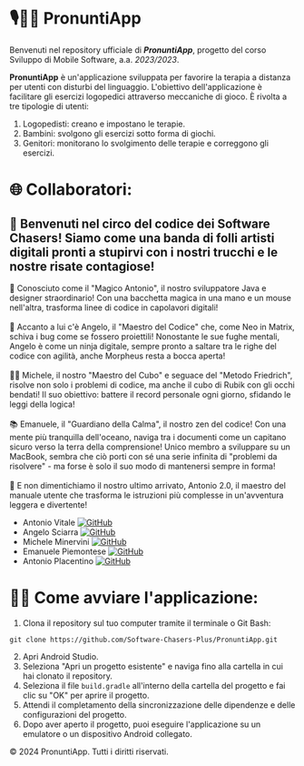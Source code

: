 
<body>
    <h1>🎙️👦🏻 PronuntiApp</h1>
    <p>Benvenuti nel repository ufficiale di <strong><i>PronuntiApp</i></strong>, progetto del corso Sviluppo di Mobile Software, a.a. <i>2023/2023</i>.</p>
    <p><strong>PronuntiApp</strong> è un'applicazione sviluppata per favorire la terapia a distanza per utenti con disturbi del linguaggio.
    L'obiettivo dell'applicazione è facilitare gli esercizi logopedici attraverso meccaniche di gioco. È rivolta a tre tipologie di utenti:</p>
    <ol>
        <li>Logopedisti: creano e impostano le terapie.</li>
        <li>Bambini: svolgono gli esercizi sotto forma di giochi.</li>
        <li>Genitori: monitorano lo svolgimento delle terapie e correggono gli esercizi.</li>
    </ol>

<h1>🌐 Collaboratori:</h1>
<h2>🎉 Benvenuti nel circo del codice dei Software Chasers! Siamo come una banda di folli artisti digitali pronti a stupirvi con i nostri trucchi e le nostre risate contagiose!</h2>
<p></p> 🚀 Conosciuto come il "Magico Antonio", il nostro sviluppatore Java e designer straordinario! Con una bacchetta magica in una mano e un mouse nell'altra, trasforma linee di codice in capolavori digitali!<br><br>
🎩 Accanto a lui c'è Angelo, il "Maestro del Codice" che, come Neo in Matrix, schiva i bug come se fossero proiettili! Nonostante le sue fughe mentali, Angelo è come un ninja digitale, sempre pronto a saltare tra le righe del codice con agilità, anche Morpheus resta a bocca aperta!<br><br>
🧙‍♂️ Michele, il nostro "Maestro del Cubo" e seguace del "Metodo Friedrich", risolve non solo i problemi di codice, ma anche il cubo di Rubik con gli occhi bendati! Il suo obiettivo: battere il record personale ogni giorno, sfidando le leggi della logica!<br><br>
📚 Emanuele, il "Guardiano della Calma", il nostro zen del codice! Con una mente più tranquilla dell'oceano, naviga tra i documenti come un capitano sicuro verso la terra della comprensione! Unico membro a sviluppare su un MacBook, sembra che ciò porti con sé una serie infinita di "problemi da risolvere" - ma forse è solo il suo modo di mantenersi sempre in forma! <br><br>
📖 E non dimentichiamo il nostro ultimo arrivato, Antonio 2.0, il maestro del manuale utente che trasforma le istruzioni più complesse in un'avventura leggera e divertente!</p>

<ul>
        <li>Antonio Vitale 
            <a href="https://github.com/vitalelele">
                <img src="https://img.shields.io/badge/GitHub-100000?logo=github&logoColor=white" alt="GitHub" style="max-width: 100%;">
            </a>
         </li>
        <li>Angelo Sciarra 
            <a href="https://github.com/Angelo-Sciarra">
                <img src="https://img.shields.io/badge/GitHub-100000?logo=github&logoColor=white" alt="GitHub" style="max-width: 100%;">
            </a>
        </li>
        <li>Michele Minervini
            <a href="https://github.com/MicheleMinervini06">
                <img src="https://img.shields.io/badge/GitHub-100000?logo=github&logoColor=white" alt="GitHub" style="max-width: 100%;">        
            </a>
        </li>
        <li>Emanuele Piemontese
             <a href="https://github.com/EmanuelePiemontese">
                <img src="https://img.shields.io/badge/GitHub-100000?logo=github&logoColor=white" alt="GitHub" style="max-width: 100%;">
            </a>
        </li>
        <li>Antonio Placentino
                <a href="https://github.com/AntonioPlacentino02">
                    <img src="https://img.shields.io/badge/GitHub-100000?logo=github&logoColor=white" alt="GitHub" style="max-width: 100%;">
                </a>
            </li>
    </ul>

 <h1>👨‍💻 Come avviare l'applicazione:</h1>
    <ol>
        <li>Clona il repository sul tuo computer tramite il terminale o Git Bash:</li>
    </ol>
    <pre><code>git clone https://github.com/Software-Chasers-Plus/PronuntiApp.git</code></pre>
    <ol start="2">
        <li>Apri Android Studio.</li>
        <li>Seleziona "Apri un progetto esistente" e naviga fino alla cartella in cui hai clonato il repository.</li>
        <li>Seleziona il file <code>build.gradle</code> all'interno della cartella del progetto e fai clic su "OK" per aprire il progetto.</li>
        <li>Attendi il completamento della sincronizzazione delle dipendenze e delle configurazioni del progetto.</li>
        <li>Dopo aver aperto il progetto, puoi eseguire l'applicazione su un emulatore o un dispositivo Android collegato.</li>
    </ol>

 <footer>
        <p>&copy; 2024 PronuntiApp. Tutti i diritti riservati.</p>
    </footer>

